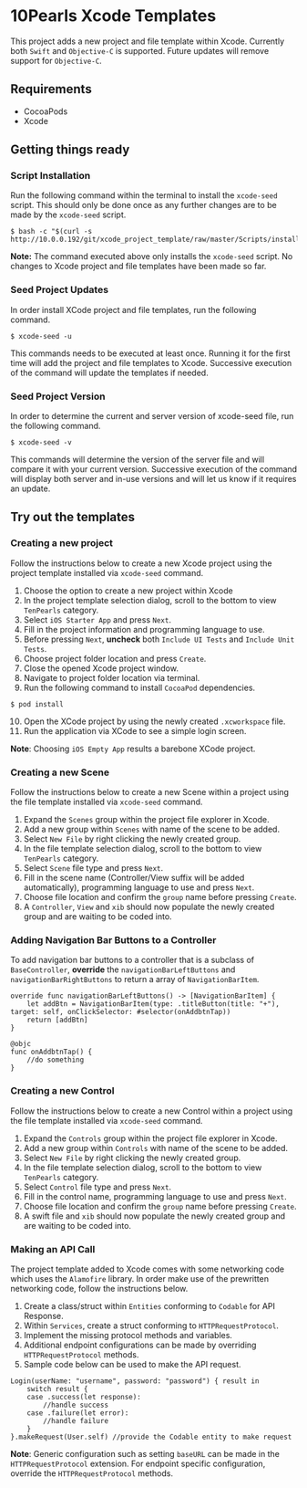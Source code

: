 # 10Pearls Xcode Templates
This project adds a new project and file template within Xcode. Currently both `Swift` and `Objective-C` is supported. Future updates will remove support for `Objective-C`.

## Requirements
- CocoaPods
- Xcode

## Getting things ready

### Script Installation 
Run the following command within the terminal to install the `xcode-seed` script. This should only be done once as any further changes are to be made by the `xcode-seed` script.

```
$ bash -c "$(curl -s http://10.0.0.192/git/xcode_project_template/raw/master/Scripts/install.sh)"
```

**Note:** The command executed above only installs the `xcode-seed` script. No changes to Xcode project and file templates have been made so far.

### Seed Project Updates

In order install XCode project and file templates, run the following command.

```
$ xcode-seed -u
```

This commands needs to be executed at least once. Running it for the first time will add the project and file templates to Xcode. Successive execution of the command will update the templates if needed.

### Seed Project Version

In order to determine the current and server version of xcode-seed file, run the following command.

```
$ xcode-seed -v
```

This commands will determine the version of the server file and will compare it with your current version. Successive execution of the command will display both server and in-use versions and will let us know if it requires an update.

## Try out the templates

### Creating a new project
Follow the instructions below to create a new Xcode project using the project template installed via `xcode-seed` command. 
1. Choose the option to create a new project within Xcode
2. In the project template selection dialog, scroll to the bottom to view `TenPearls` category.
3. Select `iOS Starter App` and press `Next`.
4. Fill in the project information and programming language to use.
5. Before pressing `Next`, **uncheck** both `Include UI Tests` and `Include Unit Tests`.
6. Choose project folder location and press `Create`.
7. Close the opened Xcode project window.
8. Navigate to project folder location via terminal.
9. Run the following command to install `CocoaPod` dependencies.
```
$ pod install
```
10. Open the XCode project by using the newly created `.xcworkspace` file.
11. Run the application via XCode to see a simple login screen.

**Note**: Choosing `iOS Empty App` results a barebone XCode project.

### Creating a new Scene
Follow the instructions below to create a new Scene within a project using the file template installed via `xcode-seed` command. 
1. Expand the `Scenes` group within the project file explorer in Xcode.
2. Add a new group within `Scenes` with name of the scene to be added.
3. Select `New File` by right clicking the newly created group.
4. In the file template selection dialog, scroll to the bottom to view `TenPearls` category.
5. Select `Scene` file type and press `Next`. 
6. Fill in the scene name (Controller/View suffix will be added automatically), programming language to use and press `Next`. 
7. Choose file location and confirm the `group` name before pressing `Create`.
8. A `Controller`, `View` and `xib` should now populate the newly created group and are waiting to be coded into.

### Adding Navigation Bar Buttons to a Controller
To add navigation bar buttons to a controller that is a subclass of `BaseController`, **override** the `navigationBarLeftButtons` and `navigationBarRightButtons` to return a array of `NavigationBarItem`. 
```
override func navigationBarLeftButtons() -> [NavigationBarItem] {
	let addBtn = NavigationBarItem(type: .titleButton(title: "+"), target: self, onClickSelector: #selector(onAddbtnTap))
	return [addBtn]
}

@objc
func onAddbtnTap() {
	//do something
}
```

### Creating a new Control
Follow the instructions below to create a new Control within a project using the file template installed via `xcode-seed` command. 
1. Expand the `Controls` group within the project file explorer in Xcode.
2. Add a new group within `Controls` with name of the scene to be added.
3. Select `New File` by right clicking the newly created group.
4. In the file template selection dialog, scroll to the bottom to view `TenPearls` category.
5. Select `Control` file type and press `Next`. 
6. Fill in the control name, programming language to use and press `Next`. 
7. Choose file location and confirm the `group` name before pressing `Create`.
8. A swift file and `xib` should now populate the newly created group and are waiting to be coded into.

### Making an API Call
The project template added to Xcode comes with some networking code which uses the `Alamofire` library. In order make use of the prewritten networking code, follow the instructions below.
1. Create a class/struct within `Entities` conforming to `Codable` for API Response. 
2. Within `Services`, create a struct conforming to `HTTPRequestProtocol`.
3. Implement the missing protocol methods and variables.
4. Additional endpoint configurations can be made by overriding `HTTPRequestProtocol` methods.
5. Sample code below can be used to make the API request.

```
Login(userName: "username", password: "password") { result in
	switch result {
	case .success(let response):
		//handle success
	case .failure(let error):
		//handle failure
	}
}.makeRequest(User.self) //provide the Codable entity to make request
```

**Note**: Generic configuration such as setting `baseURL` can be made in the `HTTPRequestProtocol` extension. For endpoint specific configuration, override the `HTTPRequestProtocol` methods.

